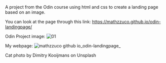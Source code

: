 A project from the Odin course using html and css to create a landing page based on an image.

You can look at the page through this link: https://mathzzuco.github.io/odin-landingpage/

Odin Project image:
![01](https://github.com/Mathzzuco/odin-landingpage/assets/124639555/e8e07a5d-cbd7-4552-9d4b-4e30a2533d8b)

My webpage:
![mathzzuco github io_odin-landingpage_](https://github.com/Mathzzuco/odin-landingpage/assets/124639555/4397e1b0-0109-4dcd-86af-4e894aac4167)

Cat photo by Dimitry Kooijmans on Unsplash
